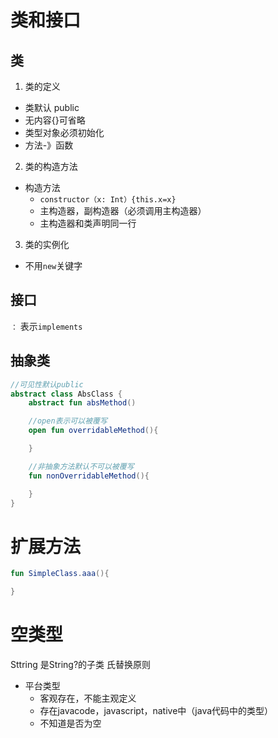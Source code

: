 # 类和接口

## 类

1. 类的定义
- 类默认 public
- 无内容{}可省略
- 类型对象必须初始化
- 方法-》函数

2. 类的构造方法
- 构造方法
  - `constructor（x: Int）{this.x=x}`
  - 主构造器，副构造器（必须调用主构造器）
  - 主构造器和类声明同一行


3. 类的实例化
- 不用`new`关键字

## 接口

`：` 表示`implements`

## 抽象类

```kotlin
//可见性默认public
abstract class AbsClass {
    abstract fun absMethod()

    //open表示可以被覆写
    open fun overridableMethod(){

    }

    //非抽象方法默认不可以被覆写
    fun nonOverridableMethod(){

    }
}
```

# 扩展方法

```kotlin
fun SimpleClass.aaa(){

}
```

# 空类型

Sttring 是String?的子类 
氏替换原则

- 平台类型
  - 客观存在，不能主观定义
  - 存在javacode，javascript，native中（java代码中的类型）
  - 不知道是否为空